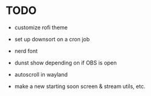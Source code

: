 # TODO

- customize rofi theme
- set up downsort on a cron job
- nerd font

- dunst show depending on if OBS is open
- autoscroll in wayland
- make a new starting soon screen & stream utils, etc.
